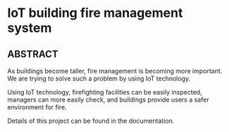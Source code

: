 # IoT building fire management system

## ABSTRACT

As buildings become taller, fire management is becoming more important. We are trying to solve such a problem by using IoT technology.

Using IoT technology, firefighting facilities can be easily inspected, managers can more easily check, and buildings provide users a safer environment for fire.

Details of this project can be found in the documentation.
